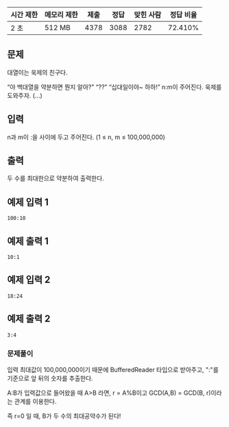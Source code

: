 | 시간 제한 | 메모리 제한 | 제출 | 정답 | 맞힌 사람 | 정답 비율 |
| --- | --- | --- | --- | --- | --- |
| 2 초 | 512 MB | 4378 | 3088 | 2782 | 72.410% |

## 문제

대열이는 욱제의 친구다.

“야 백대열을 약분하면 뭔지 알아?”
“??”
“십대일이야~ 하하!”
n:m이 주어진다. 욱제를 도와주자. (...)

## 입력

n과 m이 :을 사이에 두고 주어진다. (1 ≤ n, m ≤ 100,000,000)

## 출력

두 수를 최대한으로 약분하여 출력한다.

## 예제 입력 1

```
100:10

```

## 예제 출력 1

```
10:1

```

## 예제 입력 2

```
18:24

```

## 예제 출력 2

```
3:4

```

### 문제풀이
입력 최대값이 100,000,000이기 때문에 BufferedReader 타입으로 받아주고, ":"를 기준으로 앞 뒤의 숫자를 추출한다. 

A:B가 입력값으로 들어왔을 때 A>B 라면, r = A%B이고 GCD(A,B) = GCD(B, r)이라는 관계를 이용한다.

즉 r=0 일 때, B가 두 수의 최대공약수가 된다!


